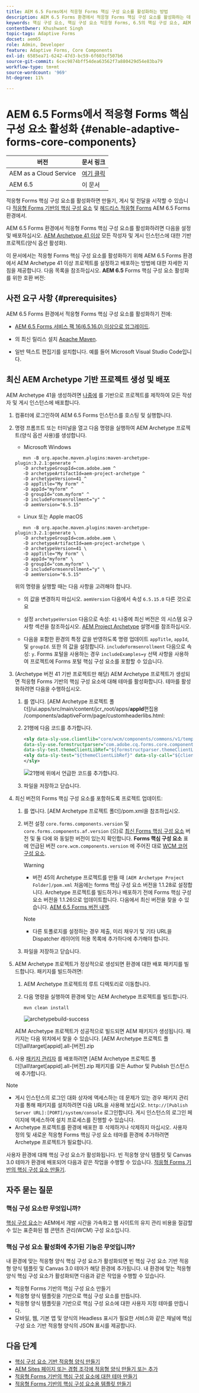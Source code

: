 ```yaml
---
title: AEM 6.5 Forms에서 적응형 Forms 핵심 구성 요소를 활성화하는 방법
description: AEM 6.5 Forms 환경에서 적응형 Forms 핵심 구성 요소를 활성화하는 데 도움이 되는 단계별 안내서입니다.
keywords: 핵심 구성 요소, 핵심 구성 요소 적응형 Forms, 6.5의 핵심 구성 요소, AEM 6.5의 적응형 Forms 핵심 구성 요소, AEM 6.5의 AF 핵심 구성 요소, AEM 6.5 Forms 핵심 구성 요소 활성화
contentOwner: Khushwant Singh
topic-tags: Adaptive Forms
docset: aem65
role: Admin, Developer
feature: Adaptive Forms, Core Components
exl-id: 6585ea71-6242-47d3-bc59-6f603cf507b6
source-git-commit: 6cec9874bff54dea63562f7a880429d54e83ba79
workflow-type: tm+mt
source-wordcount: '969'
ht-degree: 11%

---
```


# AEM 6.5 Forms에서 적응형 Forms 핵심 구성 요소 활성화 {#enable-adaptive-forms-core-components}

| 버전 | 문서 링크 |
| -------- | ---------------------------- |
| AEM as a Cloud Service | [여기 클릭](https://experienceleague.adobe.com/docs/experience-manager-cloud-service/content/forms/setup-configure-migrate/enable-adaptive-forms-core-components.html) |
| AEM 6.5 | 이 문서 |

<!--**Applies to:** ✅ Adaptive Form Core Components ❎ [Adaptive Form Foundation Components](/help/forms/using/create-adaptive-form.md).-->

적응형 Forms 핵심 구성 요소를 활성화하면 만들기, 게시 및 전달을 시작할 수 있습니다 [적응형 Forms 기반의 핵심 구성 요소](create-an-adaptive-form-core-components.md) 및 [헤드리스 적응형 Forms](https://experienceleague.adobe.com/docs/experience-manager-headless-adaptive-forms/using/overview.html) AEM 6.5 Forms 환경에서.

AEM 6.5 Forms 환경에서 적응형 Forms 핵심 구성 요소를 활성화하려면 다음을 설정 및 배포하십시오. [AEM Archetype 41 이상](https://experienceleague.adobe.com/docs/experience-manager-core-components/using/developing/archetype/overview.html) 모든 작성자 및 게시 인스턴스에 대한 기반 프로젝트(양식 옵션 활성화).

이 문서에서는 적응형 Forms 핵심 구성 요소를 활성화하기 위해 AEM 6.5 Forms 환경에서 AEM Archetype 41 이상 프로젝트를 설정하고 배포하는 방법에 대한 자세한 지침을 제공합니다. 다음 목록을 참조하십시오. **AEM 6.5** Forms 핵심 구성 요소 활성화를 위한 호환 버전:

## 사전 요구 사항 {#prerequisites}

AEM 6.5 Forms 환경에서 적응형 Forms 핵심 구성 요소를 활성화하기 전에:

* [AEM 6.5 Forms 서비스 팩 16(6.5.16.0) 이상으로 업그레이드](https://experienceleague.adobe.com/docs/experience-manager-65/release-notes/aem-forms-current-service-pack-installation-instructions.html).

* 의 최신 릴리스 설치 [Apache Maven](https://maven.apache.org/download.cgi).

* 일반 텍스트 편집기를 설치합니다. 예를 들어 Microsoft Visual Studio Code입니다.

## 최신 AEM Archetype 기반 프로젝트 생성 및 배포

AEM Archetype 41을 생성하려면 [나중에](https://github.com/adobe/aem-project-archetype) 를 기반으로 프로젝트를 제작하여 모든 작성자 및 게시 인스턴스에 배포합니다.

1. 컴퓨터에 로그인하여 AEM 6.5 Forms 인스턴스를 호스팅 및 실행합니다.
1. 명령 프롬프트 또는 터미널을 열고 다음 명령을 실행하여 AEM Archetype 프로젝트(양식 옵션 사용)를 생성합니다.

   * Microsoft Windows

   ```Shell
      mvn -B org.apache.maven.plugins:maven-archetype-plugin:3.2.1:generate ^
      -D archetypeGroupId=com.adobe.aem ^
      -D archetypeArtifactId=aem-project-archetype ^
      -D archetypeVersion=41 ^
      -D appTitle="My Form" ^
      -D appId="myform" ^
      -D groupId="com.myform" ^
      -D includeFormsenrollment="y" ^
      -D aemVersion="6.5.15" 
   ```

   * Linux 또는 Apple macOS

   ```Shell
      mvn -B org.apache.maven.plugins:maven-archetype-plugin:3.2.1:generate \
      -D archetypeGroupId=com.adobe.aem \
      -D archetypeArtifactId=aem-project-archetype \
      -D archetypeVersion=41 \
      -D appTitle="My Form" \
      -D appId="myform" \
      -D groupId="com.myform" \
      -D includeFormsenrollment="y" \
      -D aemVersion="6.5.15" 
   ```

   위의 명령을 실행할 때는 다음 사항을 고려해야 합니다.

   * 의 값을 변경하지 마십시오. `aemVersion` 다음에서 속성 `6.5.15.0` 다른 것으로요

   * 설정 `archetypeVersion` 다음으로 속성: `41` 나중에 최신 버전은 의 시스템 요구 사항 섹션을 참조하십시오. [AEM Project Archetype](https://github.com/adobe/aem-project-archetype) 설명서를 참조하십시오.

   * 다음을 포함한 환경의 특정 값을 반영하도록 명령 업데이트 `appTitle`, `appId`, 및 `groupId`. 또한 의 값을 설정합니다.  `includeFormsenrollment` 다음으로 속성: `y`. Forms 포털을 사용하는 경우 `includeExamples=y` 선택 사항을 사용하여 프로젝트에 Forms 포털 핵심 구성 요소를 포함할 수 있습니다.


1. (Archetype 버전 41 기반 프로젝트만 해당) AEM Archetype 프로젝트가 생성되면 적응형 Forms 기반의 핵심 구성 요소에 대해 테마를 활성화합니다. 테마를 활성화하려면 다음을 수행하십시오.

   1. 를 엽니다. [AEM Archetype 프로젝트 폴더]/ui.apps/src/main/content/jcr_root/apps/__appId__&#x200B;편집용 /components/adaptiveForm/page/customheaderlibs.html:

   1. 21행에 다음 코드를 추가합니다.

      ```XML
      <sly data-sly-use.clientlib="core/wcm/components/commons/v1/templates/clientlib.html"
      data-sly-use.formstructparser="com.adobe.cq.forms.core.components.models.form.FormStructureParser"
      data-sly-test.themeClientLibRef="${formstructparser.themeClientLibRefFromFormContainer}">
      <sly data-sly-test="${themeClientLibRef}" data-sly-call="${clientlib.css @ categories=themeClientLibRef}"/>
      </sly>
      ```

      ![21행에 위에서 언급한 코드를 추가합니다.](/help/forms/using/assets/code-to-enable-themes.png)

   1. 파일을 저장하고 닫습니다.

1. 최신 버전의 Forms 핵심 구성 요소를 포함하도록 프로젝트 업데이트:

   1. 를 엽니다. [AEM Archetype 프로젝트 폴더]/pom.xml을 참조하십시오.
   1. 버전 설정 `core.forms.components.version` 및 `core.forms.components.af.version` (으)로 [최신 Forms 핵심 구성 요소](https://experienceleague.adobe.com/docs/experience-manager-core-components/using/adaptive-forms/version.html#aem-as-form-version-history) 버전 및 둘 다에 와 동일한 버전이 있는지 확인합니다. **Forms 핵심 구성 요소** 표에 언급된 버전 `core.wcm.components.version` 에 주어진 대로 [WCM 코어 구성 요소](https://experienceleague.adobe.com/docs/experience-manager-core-components/using/versions.html).

      >[!WARNING]
      >
      >* 버전 45의 Archetype 프로젝트를 만들 때 `[AEM Archetype Project Folder]/pom.xml` 처음에는 forms 핵심 구성 요소 버전을 1.1.28로 설정합니다. Archetype 프로젝트를 빌드하거나 배포하기 전에 Forms 핵심 구성 요소 버전을 1.1.26으로 업데이트합니다. 다음에서 최신 버전을 찾을 수 있습니다. [AEM 6.5 Forms 버전 내역](https://experienceleague.adobe.com/docs/experience-manager-core-components/using/adaptive-forms/version.html#aem-as-form-version-history).

      >[!NOTE]
      >
      >* 다른 토폴로지를 설정하는 경우 제출, 미리 채우기 및 기타 URL을 Dispatcher 레이어의 허용 목록에 추가하다에 추가해야 합니다.

   1. 파일을 저장하고 닫습니다.


1. AEM Archetype 프로젝트가 정상적으로 생성되면 환경에 대한 배포 패키지를 빌드합니다. 패키지를 빌드하려면:

   1. AEM Archetype 프로젝트의 루트 디렉토리로 이동합니다.

   1. 다음 명령을 실행하여 환경에 맞는 AEM Archetype 프로젝트를 빌드합니다.

      ```Shell
      mvn clean install
      ```

      ![archetypebuild-success](/help/forms/using/assets/corecomponent-build-successful.png)


   AEM Archetype 프로젝트가 성공적으로 빌드되면 AEM 패키지가 생성됩니다. 패키지는 다음 위치에서 찾을 수 있습니다. [AEM Archetype 프로젝트 폴더]\all\target\[appid].all-[버전].zip

1. 사용 [패키지 관리자](https://experienceleague.adobe.com/docs/experience-manager-65/administering/contentmanagement/package-manager.html?lang=en) 를 배포하려면 [AEM Archetype 프로젝트 폴더]\all\target\[appid].all-[버전].zip 패키지를 모든 Author 및 Publish 인스턴스에 추가합니다.

>[!NOTE]
>
>
>
> * 게시 인스턴스의 로그인 대화 상자에 액세스하는 데 문제가 있는 경우 패키지 관리자를 통해 패키지를 설치하려면 다음 URL을 사용해 보십시오. `http://[Publish Server URL]:[PORT]/system/console` 로그인합니다. 게시 인스턴스의 로그인 페이지에 액세스하여 설치 프로세스를 진행할 수 있습니다.
> * Archetype 프로젝트를 환경에 배포한 후 삭제하거나 삭제하지 마십시오. 사용자 정의 및 새로운 적응형 Forms 핵심 구성 요소 테마를 환경에 추가하려면 Archetype 프로젝트가 필요합니다.

사용자 환경에 대해 핵심 구성 요소가 활성화됩니다. 빈 적응형 양식 템플릿 및 Canvas 3.0 테마가 환경에 배포되어 다음과 같은 작업을 수행할 수 있습니다. [적응형 Forms 기반의 핵심 구성 요소 만들기](create-an-adaptive-form-core-components.md).

## 자주 묻는 질문

### 핵심 구성 요소란 무엇입니까?

[핵심 구성 요소](https://experienceleague.adobe.com/docs/experience-manager-core-components/using/introduction.html)는 AEM에서 개발 시간을 가속화고 웹 사이트의 유지 관리 비용을 절감할 수 있는 표준화된 웹 콘텐츠 관리(WCM) 구성 요소입니다.

### 핵심 구성 요소 활성화에 추가된 기능은 무엇입니까?


내 환경에 맞는 적응형 양식 핵심 구성 요소가 활성화되면 빈 핵심 구성 요소 기반 적응형 양식 템플릿 및 Canvas 3.0 테마가 해당 환경에 추가됩니다. 내 환경에 맞는 적응형 양식 핵심 구성 요소가 활성화되면 다음과 같은 작업을 수행할 수 있습니다.

* 적응형 Forms 기반의 핵심 구성 요소 만들기
* 적응형 양식 템플릿을 기반으로 핵심 구성 요소를 만듭니다.
* 적응형 양식 템플릿을 기반으로 핵심 구성 요소에 대한 사용자 지정 테마를 만듭니다.
* 모바일, 웹, 기본 앱 및 양식의 Headless 표시가 필요한 서비스와 같은 채널에 핵심 구성 요소 기반 적응형 양식의 JSON 표시를 제공합니다.

## 다음 단계

* [핵심 구성 요소 기반 적응형 양식 만들기](/help/forms/using/create-an-adaptive-form-core-components.md)
* [AEM Sites 페이지 또는 경험 조각에 적응형 양식 만들기 또는 추가](create-or-add-an-adaptive-form-to-aem-sites-page.md)
* [적응형 Forms 기반의 핵심 구성 요소에 대한 테마 만들기](create-or-customize-themes-for-adaptive-forms-core-components.md)
* [적응형 Forms 기반의 핵심 구성 요소용 템플릿 만들기](template-editor.md)
